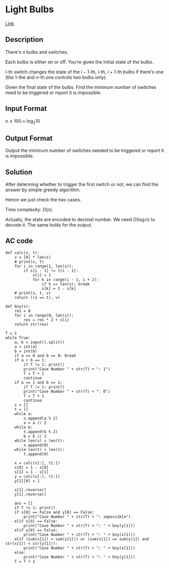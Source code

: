 # Light Bulbs

[Link](https://vjudge.net/contest/546122#problem/B)

## Description

There's $n$ bulbs and switches.

Each bulbs is either on or off. You're given the initial state of the bulbs.

$i$-th switch changes the state of the $i-1$-th, $i$-th, $i+1$-th bulbs if there's one (the $1$-the and $n$-th one controls two bulbs only).

Given the final state of the bulbs. Find the minimum number of switches need to be triggered or report it is impossible.

## Input Format

$n\le 100\times\log_2{10}$

## Output Format

Output the minimum number of switches needed to be triggered or report it is impossible.

## Solution

After determing whether to trigger the first switch or not, we can find the answer by simple greedy algorithm. 

Hence we just check the two cases.

Time complexity: $O(n)$.

Actually, the state are encoded to decimal number. We need $O(\log{n})$ to decode it. The same holds for the output.

## AC code

```python3
def calc(s, t):
    v = [0] * len(s)
    # print(s, t)
    for i in range(1, len(s)):
        if s[i - 1] != t[i - 1]:
            v[i] = 1
            for k in range(i - 1, i + 2):
                if k == len(s): break
                s[k] = 1 - s[k]
    # print(s, t, v)
    return ((s == t), v)

def bny(s):
    res = 0
    for i in range(0, len(s)):
        res = res * 2 + s[i]
    return str(res)

T = 1
while True:
    a, b = input().split()
    a = int(a)
    b = int(b)
    if a == 0 and b == 0: break
    if a + b == 1:
        if T != 1: print()
        print("Case Number " + str(T) + ": 1")
        T = T + 1
        continue
    if a == 1 and b == 1:
        if T != 1: print()
        print("Case Number " + str(T) + ": 0")
        T = T + 1
        continue
    s = []
    t = []
    while a:
        s.append(a % 2)
        a = a // 2
    while b:
        t.append(b % 2)
        b = b // 2
    while len(s) < len(t):
        s.append(0)
    while len(t) < len(s):
        t.append(0)

    x = calc(s[:], t[:])
    s[0] = 1 - s[0]
    s[1] = 1 - s[1]
    y = calc(s[:], t[:])
    y[1][0] = 1

    x[1].reverse()
    y[1].reverse()
    
    ans = []
    if T != 1: print()
    if x[0] == False and y[0] == False:
        print("Case Number " + str(T) + ": impossible")
    elif x[0] == False:
        print("Case Number " + str(T) + ": " + bny(y[1]))
    elif y[0] == False:
        print("Case Number " + str(T) + ": " + bny(x[1]))
    elif (sum(x[1]) < sum(y[1])) or (sum(x[1]) == sum(y[1]) and str(x[1]) < str(y[1])):
        print("Case Number " + str(T) + ": " + bny(x[1]))
    else:
        print("Case Number " + str(T) + ": " + bny(y[1]))
    T = T + 1
```